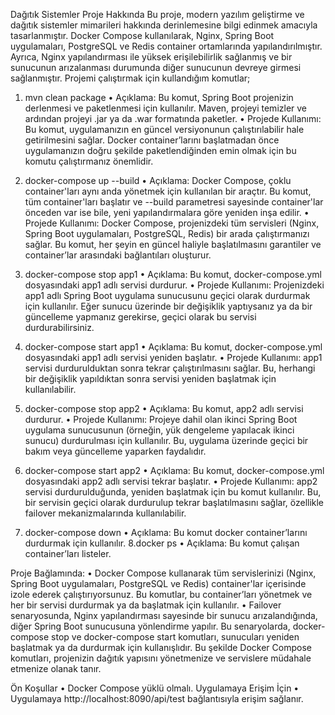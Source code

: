 Dağıtık Sistemler
Proje Hakkında
Bu proje, modern yazılım geliştirme ve dağıtık sistemler mimarileri hakkında derinlemesine bilgi edinmek amacıyla tasarlanmıştır. Docker Compose kullanılarak, Nginx, Spring Boot uygulamaları, PostgreSQL ve Redis container ortamlarında yapılandırılmıştır. Ayrıca, Nginx yapılandırması ile yüksek erişilebilirlik sağlanmış ve bir sunucunun arızalanması durumunda diğer sunucunun devreye girmesi sağlanmıştır.
Projemi çalıştırmak için kullandığım komutlar;
1. mvn clean package
•	Açıklama: Bu komut, Spring Boot projenizin derlenmesi ve paketlenmesi için kullanılır. Maven, projeyi temizler ve ardından projeyi .jar ya da .war formatında paketler.
•	Projede Kullanımı: Bu komut, uygulamanızın en güncel versiyonunun çalıştırılabilir hale getirilmesini sağlar. Docker container’larını başlatmadan önce uygulamanızın doğru şekilde paketlendiğinden emin olmak için bu komutu çalıştırmanız önemlidir.
2. docker-compose up --build
•	Açıklama: Docker Compose, çoklu container'ları aynı anda yönetmek için kullanılan bir araçtır. Bu komut, tüm container'ları başlatır ve --build parametresi sayesinde container'lar önceden var ise bile, yeni yapılandırmalara göre yeniden inşa edilir.
•	Projede Kullanımı: Docker Compose, projenizdeki tüm servisleri (Nginx, Spring Boot uygulamaları, PostgreSQL, Redis) bir arada çalıştırmanızı sağlar. Bu komut, her şeyin en güncel haliyle başlatılmasını garantiler ve container’lar arasındaki bağlantıları oluşturur.
3. docker-compose stop app1
•	Açıklama: Bu komut, docker-compose.yml dosyasındaki app1 adlı servisi durdurur.
•	Projede Kullanımı: Projenizdeki app1 adlı Spring Boot uygulama sunucusunu geçici olarak durdurmak için kullanılır. Eğer sunucu üzerinde bir değişiklik yaptıysanız ya da bir güncelleme yapmanız gerekirse, geçici olarak bu servisi durdurabilirsiniz.
4. docker-compose start app1
•	Açıklama: Bu komut, docker-compose.yml dosyasındaki app1 adlı servisi yeniden başlatır.
•	Projede Kullanımı: app1 servisi durdurulduktan sonra tekrar çalıştırılmasını sağlar. Bu, herhangi bir değişiklik yapıldıktan sonra servisi yeniden başlatmak için kullanılabilir.

5. docker-compose stop app2
•	Açıklama: Bu komut, app2 adlı servisi durdurur.
•	Projede Kullanımı: Projeye dahil olan ikinci Spring Boot uygulama sunucusunun (örneğin, yük dengeleme yapılacak ikinci sunucu) durdurulması için kullanılır. Bu, uygulama üzerinde geçici bir bakım veya güncelleme yaparken faydalıdır.
6. docker-compose start app2
•	Açıklama: Bu komut, docker-compose.yml dosyasındaki app2 adlı servisi tekrar başlatır.
•	Projede Kullanımı: app2 servisi durdurulduğunda, yeniden başlatmak için bu komut kullanılır. Bu, bir servisin geçici olarak durdurulup tekrar başlatılmasını sağlar, özellikle failover mekanizmalarında kullanılabilir.
7. docker-compose down
•	Açıklama: Bu komut docker container’larını durdurmak için kullanılır.
8.docker ps
•	Açıklama: Bu komut çalışan container’ları listeler.

Proje Bağlamında:
•	Docker Compose kullanarak tüm servislerinizi (Nginx, Spring Boot uygulamaları, PostgreSQL ve Redis) container'lar içerisinde izole ederek çalıştırıyorsunuz. Bu komutlar, bu container’ları yönetmek ve her bir servisi durdurmak ya da başlatmak için kullanılır.
•	Failover senaryosunda, Nginx yapılandırması sayesinde bir sunucu arızalandığında, diğer Spring Boot sunucusuna yönlendirme yapılır. Bu senaryolarda, docker-compose stop ve docker-compose start komutları, sunucuları yeniden başlatmak ya da durdurmak için kullanışlıdır.
Bu şekilde Docker Compose komutları, projenizin dağıtık yapısını yönetmenize ve servislere müdahale etmenize olanak tanır.

Ön Koşullar
•	Docker Compose yüklü olmalı.
Uygulamaya Erişim İçin
•	Uygulamaya http://localhost:8090/api/test bağlantısıyla erişim sağlanır.
